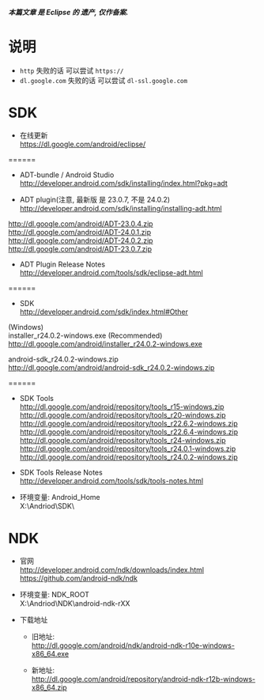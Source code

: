 ##### 本篇文章 是 Eclipse 的 遗产, 仅作备案.  

# 说明
* `http` 失败的话 可以尝试 `https://`
* `dl.google.com` 失败的话 可以尝试 `dl-ssl.google.com`

# SDK
- 在线更新  
https://dl.google.com/android/eclipse/  

======

- ADT-bundle / Android Studio  
http://developer.android.com/sdk/installing/index.html?pkg=adt  

- ADT plugin(注意, 最新版 是 23.0.7, 不是 24.0.2)  
http://developer.android.com/sdk/installing/installing-adt.html

 http://dl.google.com/android/ADT-23.0.4.zip  
 http://dl.google.com/android/ADT-24.0.1.zip  
 http://dl.google.com/android/ADT-24.0.2.zip  
 http://dl.google.com/android/ADT-23.0.7.zip  

- ADT Plugin Release Notes  
http://developer.android.com/tools/sdk/eclipse-adt.html  

======

- SDK  
http://developer.android.com/sdk/index.html#Other  

 (Windows)  
 installer_r24.0.2-windows.exe (Recommended)  
 http://dl.google.com/android/installer_r24.0.2-windows.exe  

 android-sdk_r24.0.2-windows.zip  
 http://dl.google.com/android/android-sdk_r24.0.2-windows.zip  

======

- SDK Tools  
http://dl.google.com/android/repository/tools_r15-windows.zip  
http://dl.google.com/android/repository/tools_r20-windows.zip  
http://dl.google.com/android/repository/tools_r22.6.2-windows.zip  
http://dl.google.com/android/repository/tools_r22.6.4-windows.zip  
http://dl.google.com/android/repository/tools_r24-windows.zip  
http://dl.google.com/android/repository/tools_r24.0.1-windows.zip  
http://dl.google.com/android/repository/tools_r24.0.2-windows.zip  

- SDK Tools Release Notes  
http://developer.android.com/tools/sdk/tools-notes.html  

- 环境变量: Android_Home  
X:\Andriod\SDK\

# NDK
- 官网  
http://developer.android.com/ndk/downloads/index.html  
https://github.com/android-ndk/ndk  

- 环境变量: NDK_ROOT  
X:\Andriod\NDK\android-ndk-rXX

- 下载地址  
  - 旧地址:  
  http://dl.google.com/android/ndk/android-ndk-r10e-windows-x86_64.exe
  
  - 新地址:  
  http://dl.google.com/android/repository/android-ndk-r12b-windows-x86_64.zip
